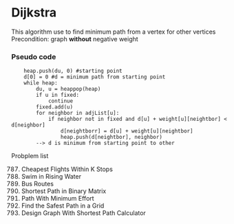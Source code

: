 # Dijkstra
This algorithm use to find minimum path from a vertex for other vertices  
Precondition: graph **without** negative weight

### Pseudo code  
    
```plaintext
    heap.push(du, 0) #starting point
    d[0] = 0 #d = minimum path from starting point
    while heap:
        du, u = heappop(heap)
        if u in fixed:
            continue
        fixed.add(u)
        for neighbor in adjList[u]:
            if neighbor not in fixed and d[u] + weight[u][neightbor] < d[neighbor]
                d[neightborr] = d[u] + weight[u][neightbor]
                heap.push(d[neightbor], neighbor)
        --> d is minimum from starting point to other
```

Probplem list  

787. Cheapest Flights Within K Stops
778. Swim in Rising Water
815. Bus Routes
1091. Shortest Path in Binary Matrix
1631. Path With Minimum Effort
2812. Find the Safest Path in a Grid
2642. Design Graph With Shortest Path Calculator